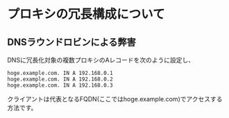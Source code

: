 # プロキシの冗長構成について
## DNSラウンドロビンによる弊害
DNSに冗長化対象の複数プロキシのAレコードを次のように設定し、  
```
hoge.example.com. IN A 192.168.0.1
hoge.example.com. IN A 192.168.0.2
hoge.example.com. IN A 192.168.0.3
```
クライアントは代表となるFQDN(ここではhoge.example.com)でアクセスする方法です。
